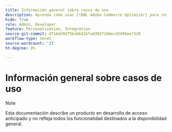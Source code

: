 ```yaml
---
title: Información general sobre casos de uso
description: Aprenda cómo usar [!DNL Adobe Commerce Optimizer] para realizar una tarea específica.
hide: true
role: Admin, Developer
feature: Personalization, Integration
source-git-commit: d716dd9d75beb642bfad30271b6ecd3490ee7328
workflow-type: tm+mt
source-wordcount: '33'
ht-degree: 0%

---
```


# Información general sobre casos de uso

>[!NOTE]
>
>Esta documentación describe un producto en desarrollo de acceso anticipado y no refleja todos los funcionalidad destinados a la disponibilidad general.
